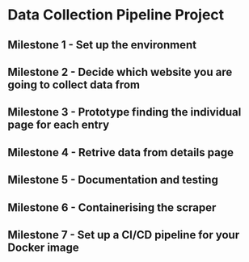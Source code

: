 # Data Collection Pipeline Project

## Milestone 1 - Set up the environment

## Milestone 2 - Decide which website you are going to collect data from

## Milestone 3 - Prototype finding the individual page for each entry

## Milestone 4 - Retrive data from details page

## Milestone 5 - Documentation and testing

## Milestone 6 - Containerising the scraper

## Milestone 7 - Set up a CI/CD pipeline for your Docker image
